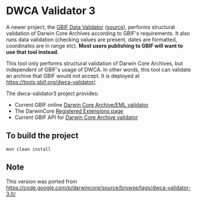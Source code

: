 # DWCA Validator 3

A newer project, the [GBIF Data Validator](https://www.gbif.org/tools/data-validator) ([source](https://github.com/gbif/gbif-data-validator)), performs structural validation of Darwin Core Archives according to GBIF's requirements.  It also runs data validation (checking values are present, dates are formatted, coordinates are in range etc).  **Most users publishing to GBIF will want to use that tool instead.**

This tool only performs structural validation of Darwin Core Archives, but independent of GBIF's usage of DWCA. In other words, this tool can validate an archive that GBIF would not accept.  It is deployed at https://tools.gbif.org/dwca-validator/.

The dwca-validator3 project provides:
 * Current GBIF online [Darwin Core Archive/EML validator](https://tools.gbif.org/dwca-validator/)
 * The DarwinCore [Registered Extensions page](https://tools.gbif.org/dwca-validator/extensions.do)
 * Current GBIF API for [Darwin Core Archive validator](https://tools.gbif.org/dwca-validator/api.do)

## To build the project
```
mvn clean install
```

## Note
This version was ported from https://code.google.com/p/darwincore/source/browse/tags/dwca-validator-3.0/
